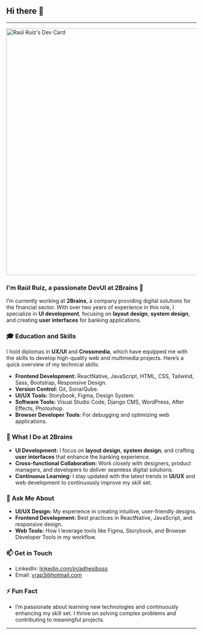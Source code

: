 ## Hi there 👋

---
<a href="https://app.daily.dev/raulruiz">
    <img src="https://api.daily.dev/devcards/v2/UvsgSZBtNSNIEr4L2CkPv.png?type=wide&r=v20" width="652" alt="Raúl Ruiz's Dev Card"/>
</a>

### I'm Raúl Ruiz, a passionate DevUI at 2Brains 🚀

I’m currently working at **2Brains**, a company providing digital solutions for the financial sector. With over two years of experience in this role, I specialize in **UI development**, focusing on **layout design**, **system design**, and creating **user interfaces** for banking applications.

### 🎓 Education and Skills

I hold diplomas in **UX/UI** and **Crossmedia**, which have equipped me with the skills to develop high-quality web and multimedia projects. Here’s a quick overview of my technical skills:

- **Frontend Development:** ReactNative, JavaScript, HTML, CSS, Tailwind, Sass, Bootstrap, Responsive Design.
- **Version Control:** Git, SonarQube.
- **UI/UX Tools:** Storybook, Figma, Design System.
- **Software Tools:** Visual Studio Code, Django CMS, WordPress, After Effects, Photoshop.
- **Browser Developer Tools**: For debugging and optimizing web applications.

### 💼 What I Do at 2Brains

- **UI Development:** I focus on **layout design**, **system design**, and crafting **user interfaces** that enhance the banking experience.
- **Cross-functional Collaboration:** Work closely with designers, product managers, and developers to deliver seamless digital solutions.
- **Continuous Learning:** I stay updated with the latest trends in **UI/UX** and web development to continuously improve my skill set.

### 💬 Ask Me About

- **UI/UX Design:** My experience in creating intuitive, user-friendly designs.
- **Frontend Development:** Best practices in ReactNative, JavaScript, and responsive design.
- **Web Tools:** How I leverage tools like Figma, Storybook, and Browser Developer Tools in my workflow.

### 📫 Get in Touch

- LinkedIn: [linkedin.com/in/adhesiboss](https://www.linkedin.com/in/adhesiboss/)
- Email: [vrap3@hotmail.com](mailto:vrap3@hotmail.com)

### ⚡ Fun Fact

- I’m passionate about learning new technologies and continuously enhancing my skill set. I thrive on solving complex problems and contributing to meaningful projects.

---



<!--
## Additional Ideas

- 😄 Pronouns: ...
- ⚡ Fun fact: ...
-->
